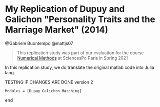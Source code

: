 # My Replication of Dupuy and Galichon "Personality Traits and the Marriage Market" (2014)

@Gabriele Buontempo
@mattjs07

> This replication study was part of our evaluation for the course [Numerical Methods](https://floswald.github.io/NumericalMethods/) at SciencesPo Paris in Spring 2021

In this replication study, we do translate the original matlab code into Julia lang.

TESTING IF CHANGES ARE DONE  version 2

```@autodocs
Modules = [Dupuy_Galichon_Matching]
```


end
